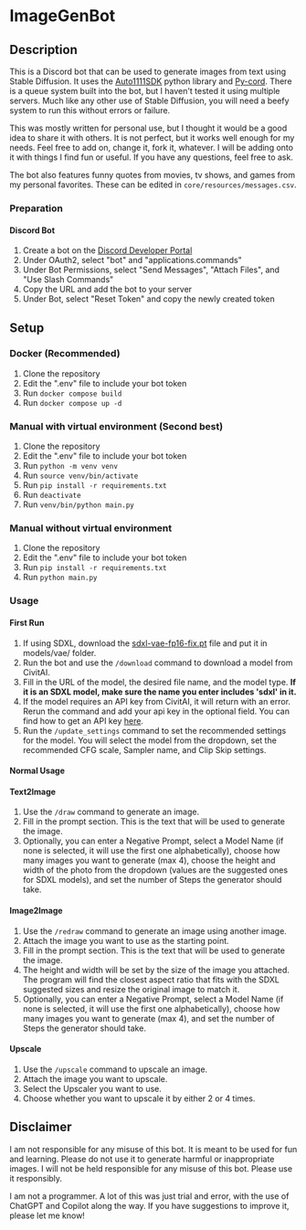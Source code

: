 # ImageGenBot

## Description

This is a Discord bot that can be used to generate images from text using Stable Diffusion.  It uses the [Auto1111SDK](https://github.com/Auto1111SDK/Auto1111SDK) python library and [Py-cord](https://pycord.dev).  There is a queue system built into the bot, but I haven't tested it using multiple servers.  Much like any other use of Stable Diffusion, you will need a beefy system to run this without errors or failure. 

This was mostly written for personal use, but I thought it would be a good idea to share it with others.  It is not perfect, but it works well enough for my needs.  Feel free to add on, change it, fork it, whatever.  I will be adding onto it with things I find fun or useful.  If you have any questions, feel free to ask.

The bot also features funny quotes from movies, tv shows, and games from my personal favorites.  These can be edited in `core/resources/messages.csv`.

### Preparation
#### Discord Bot
1. Create a bot on the [Discord Developer Portal](https://discord.com/developers/applications)
2. Under OAuth2, select "bot" and "applications.commands"
3. Under Bot Permissions, select "Send Messages", "Attach Files", and "Use Slash Commands"
4. Copy the URL and add the bot to your server
5. Under Bot, select "Reset Token" and copy the newly created token

## Setup

### Docker (Recommended)

1. Clone the repository
2. Edit the ".env" file to include your bot token
3. Run `docker compose build`
4. Run `docker compose up -d`

### Manual with virtual environment (Second best)

1. Clone the repository
2. Edit the ".env" file to include your bot token
3. Run `python -m venv venv`
4. Run `source venv/bin/activate`
5. Run `pip install -r requirements.txt`
6. Run `deactivate`
7. Run `venv/bin/python main.py`

### Manual without virtual environment

1. Clone the repository
2. Edit the ".env" file to include your bot token
3. Run `pip install -r requirements.txt`
4. Run `python main.py`

### Usage
#### First Run
1. If using SDXL, download the [sdxl-vae-fp16-fix.pt](https://huggingface.co/madebyollin/sdxl-vae-fp16-fix) file and put it in models/vae/ folder.  
2. Run the bot and use the `/download` command to download a model from CivitAI.
3. Fill in the URL of the model, the desired file name, and the model type.  **If it is an SDXL model, make sure the name you enter includes 'sdxl' in it.**
4. If the model requires an API key from CivitAI, it will return with an error.  Rerun the command and add your api key in the optional field.  You can find how to get an API key [here](https://education.civitai.com/civitais-guide-to-downloading-via-api/).
5. Run the `/update_settings` command to set the recommended settings for the model.  You will select the model from the dropdown, set the recommended CFG scale, Sampler name, and Clip Skip settings.

#### Normal Usage
#### Text2Image
1. Use the `/draw` command to generate an image.
2. Fill in the prompt section.  This is the text that will be used to generate the image.
3. Optionally, you can enter a Negative Prompt, select a Model Name (if none is selected, it will use the first one alphabetically), choose how many images you want to generate (max 4), choose the height and width of the photo from the dropdown (values are the suggested ones for SDXL models), and set the number of Steps the generator should take.

#### Image2Image
1. Use the `/redraw` command to generate an image using another image.
2. Attach the image you want to use as the starting point.
3. Fill in the prompt section.  This is the text that will be used to generate the image.
4. The height and width will be set by the size of the image you attached.  The program will find the closest aspect ratio that fits with the SDXL suggested sizes and resize the original image to match it.
5. Optionally, you can enter a Negative Prompt, select a Model Name (if none is selected, it will use the first one alphabetically), choose how many images you want to generate (max 4), and set the number of Steps the generator should take.

#### Upscale
1. Use the `/upscale` command to upscale an image.
2. Attach the image you want to upscale.
3. Select the Upscaler you want to use.
4. Choose whether you want to upscale it by either 2 or 4 times.

## Disclaimer
I am not responsible for any misuse of this bot.  It is meant to be used for fun and learning.  Please do not use it to generate harmful or inappropriate images.  I will not be held responsible for any misuse of this bot.  Please use it responsibly.

I am not a programmer.  A lot of this was just trial and error, with the use of ChatGPT and Copilot along the way.  If you have suggestions to improve it, please let me know!
